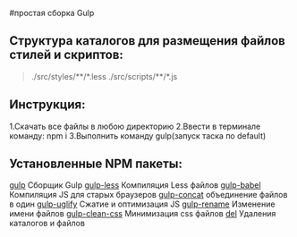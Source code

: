 #простая сборка Gulp

## Структура каталогов для размещения файлов стилей и скриптов:
>./src/styles/\*\*/\*.less
>./src/scripts/\*\*/\*.js

## Инструкция:
1.Скачать все файлы в любою директорию
2.Ввести в терминале команду: npm i
3.Выполнить команду gulp(запуск таска по default)

## Установленные NPM пакеты:
[gulp](https://www.npmjs.com/package/gulp) Сборщик Gulp
[gulp-less](https://www.npmjs.com/package/gulp-less) Компиляция Less файлов
[gulp-babel](https://www.npmjs.com/package/gulp-babel) Компиляция JS для старых браузеров
[gulp-concat](https://www.npmjs.com/package/gulp-concat) объединение файлов в один
[gulp-uglify](https://www.npmjs.com/package/gulp-uglify) Сжатие и оптимизация JS
[gulp-rename](https://www.npmjs.com/package/gulp-rename) Изменение имени файлов
[gulp-clean-css](https://www.npmjs.com/package/gulp-clean-css) Минимизация css файлов
[del](https://www.npmjs.com/package/del) Удаления каталогов и файлов

